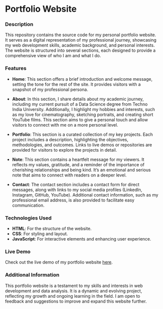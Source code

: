 # Portfolio Website

### Description
This repository contains the source code for my personal portfolio website. It serves as a digital representation of my professional journey, showcasing my web development skills, academic background, and personal interests. The website is structured into several sections, each designed to provide a comprehensive view of who I am and what I do.

### Features
- **Home**: This section offers a brief introduction and welcome message, setting the tone for the rest of the site. It provides visitors with a snapshot of my professional persona.
  
- **About**: In this section, I share details about my academic journey, including my current pursuit of a Data Science degree from Techno India University. Additionally, I highlight my hobbies and interests, such as my love for cinematography, sketching portraits, and creating short YouTube films. This section aims to give a personal touch and allow visitors to connect with me on a more personal level.

- **Portfolio**: This section is a curated collection of my key projects. Each project includes a description, highlighting the objectives, methodologies, and outcomes. Links to live demos or repositories are provided for visitors to explore the projects in detail.

- **Note**: This section contains a heartfelt message for my viewers. It reflects my values, gratitude, and a reminder of the importance of cherishing relationships and being kind. It’s an emotional and serious note that aims to connect with readers on a deeper level.

- **Contact**: The contact section includes a contact form for direct messages, along with links to my social media profiles (LinkedIn, Instagram, GitHub, YouTube). Additional contact information, such as my professional email address, is also provided to facilitate easy communication.

### Technologies Used
- **HTML**: For the structure of the website.
- **CSS**: For styling and layout.
- **JavaScript**: For interactive elements and enhancing user experience.

### Live Demo
Check out the live demo of my portfolio website [here](https://d-arpan.onrender.com).

### Additional Information
This portfolio website is a testament to my skills and interests in web development and data analysis. It is a dynamic and evolving project, reflecting my growth and ongoing learning in the field. I am open to feedback and suggestions to improve and expand this website further.
